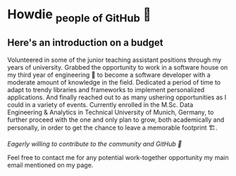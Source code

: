 # Howdie  <sub>people of **GitHub**</sub> 👋

## Here's an introduction on a budget

Volunteered in some of the junior teaching assistant positions through my years of university. Grabbed the opportunity to work in a software house on my third year of engineering
👷 to become a software developer with a moderate amount of knowledge in the field. Dedicated a period of time to adapt to trendy libraries and frameworks to implement personalized applications. And finally reached out to as many ushering opportunities as I could in a variety of events. Currently enrolled in the M.Sc. Data Engineering & Analytics in Technical University of Munich, Germany, to further proceed with the one and only plan to grow, both academically and personally, in order to get the chance to leave a memorable footprint 🏗️.

<!-- ## Dropping my stats for your personal intellect 🍷

![Anurag's GitHub stats](https://github-readme-stats.vercel.app/api?username=yousseftarekkh&count_private=true&show_icons=true&theme=gruvbox) -->

<!-- ##### Some of my daily used keyboard sentences 💡

[![Top Langs](https://github-readme-stats.vercel.app/api/top-langs/?username=yousseftarekkh&layout=compact&theme=gruvbox)](https://github.com/yousseftarekkh/github-readme-stats)
 -->
*Eagerly willing to contribute to the community and GitHub 🌠*

Feel free to contact me for any potential work-together opportunity my main email mentioned on my page.

<!--
**yousseftarekkh/yousseftarekkh** is a ✨ _special_ ✨ repository because its `README.md` (this file) appears on your GitHub profile.

Here are some ideas to get you started:

- 🔭 I’m currently working on ...
- 🌱 I’m currently learning ...
- 👯 I’m looking to collaborate on ...
- 🤔 I’m looking for help with ...
- 💬 Ask me about ...
- 📫 How to reach me: ...
- 😄 Pronouns: ...
- ⚡ Fun fact: ...
-->
